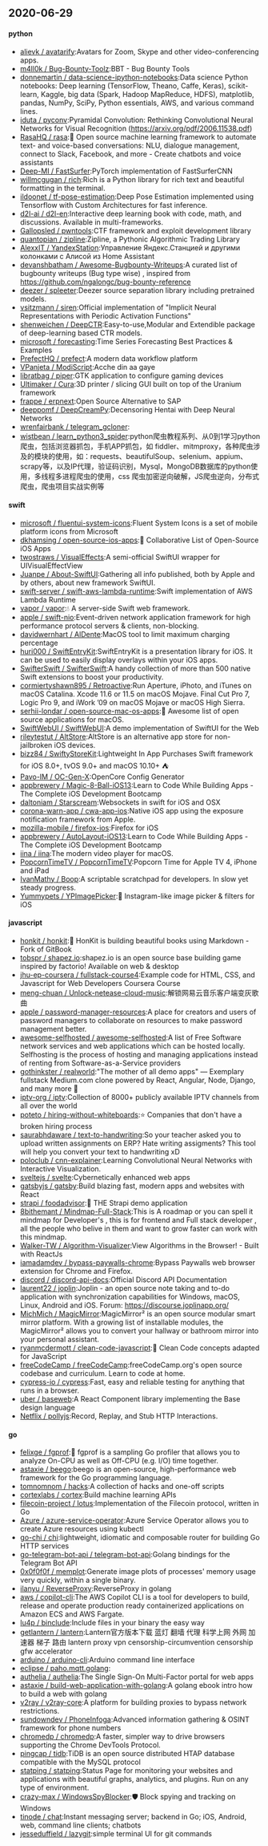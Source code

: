 ## 2020-06-29

#### python
* [alievk / avatarify](https://github.com/alievk/avatarify):Avatars for Zoom, Skype and other video-conferencing apps.
* [m4ll0k / Bug-Bounty-Toolz](https://github.com/m4ll0k/Bug-Bounty-Toolz):BBT - Bug Bounty Tools
* [donnemartin / data-science-ipython-notebooks](https://github.com/donnemartin/data-science-ipython-notebooks):Data science Python notebooks: Deep learning (TensorFlow, Theano, Caffe, Keras), scikit-learn, Kaggle, big data (Spark, Hadoop MapReduce, HDFS), matplotlib, pandas, NumPy, SciPy, Python essentials, AWS, and various command lines.
* [iduta / pyconv](https://github.com/iduta/pyconv):Pyramidal Convolution: Rethinking Convolutional Neural Networks for Visual Recognition (https://arxiv.org/pdf/2006.11538.pdf)
* [RasaHQ / rasa](https://github.com/RasaHQ/rasa):💬
Open source machine learning framework to automate text- and voice-based conversations: NLU, dialogue management, connect to Slack, Facebook, and more - Create chatbots and voice assistants
* [Deep-MI / FastSurfer](https://github.com/Deep-MI/FastSurfer):PyTorch implementation of FastSurferCNN
* [willmcgugan / rich](https://github.com/willmcgugan/rich):Rich is a Python library for rich text and beautiful formatting in the terminal.
* [ildoonet / tf-pose-estimation](https://github.com/ildoonet/tf-pose-estimation):Deep Pose Estimation implemented using Tensorflow with Custom Architectures for fast inference.
* [d2l-ai / d2l-en](https://github.com/d2l-ai/d2l-en):Interactive deep learning book with code, math, and discussions. Available in multi-frameworks.
* [Gallopsled / pwntools](https://github.com/Gallopsled/pwntools):CTF framework and exploit development library
* [quantopian / zipline](https://github.com/quantopian/zipline):Zipline, a Pythonic Algorithmic Trading Library
* [AlexxIT / YandexStation](https://github.com/AlexxIT/YandexStation):Управление Яндекс.Станцией и другими колонками с Алисой из Home Assistant
* [devanshbatham / Awesome-Bugbounty-Writeups](https://github.com/devanshbatham/Awesome-Bugbounty-Writeups):A curated list of bugbounty writeups (Bug type wise) , inspired from https://github.com/ngalongc/bug-bounty-reference
* [deezer / spleeter](https://github.com/deezer/spleeter):Deezer source separation library including pretrained models.
* [vsitzmann / siren](https://github.com/vsitzmann/siren):Official implementation of "Implicit Neural Representations with Periodic Activation Functions"
* [shenweichen / DeepCTR](https://github.com/shenweichen/DeepCTR):Easy-to-use,Modular and Extendible package of deep-learning based CTR models.
* [microsoft / forecasting](https://github.com/microsoft/forecasting):Time Series Forecasting Best Practices & Examples
* [PrefectHQ / prefect](https://github.com/PrefectHQ/prefect):A modern data workflow platform
* [VPanjeta / ModiScript](https://github.com/VPanjeta/ModiScript):Acche din aa gaye
* [libratbag / piper](https://github.com/libratbag/piper):GTK application to configure gaming devices
* [Ultimaker / Cura](https://github.com/Ultimaker/Cura):3D printer / slicing GUI built on top of the Uranium framework
* [frappe / erpnext](https://github.com/frappe/erpnext):Open Source Alternative to SAP
* [deeppomf / DeepCreamPy](https://github.com/deeppomf/DeepCreamPy):Decensoring Hentai with Deep Neural Networks
* [wrenfairbank / telegram_gcloner](https://github.com/wrenfairbank/telegram_gcloner):
* [wistbean / learn_python3_spider](https://github.com/wistbean/learn_python3_spider):python爬虫教程系列、从0到1学习python爬虫，包括浏览器抓包，手机APP抓包，如 fiddler、mitmproxy，各种爬虫涉及的模块的使用，如：requests、beautifulSoup、selenium、appium、scrapy等，以及IP代理，验证码识别，Mysql，MongoDB数据库的python使用，多线程多进程爬虫的使用，css 爬虫加密逆向破解，JS爬虫逆向，分布式爬虫，爬虫项目实战实例等

#### swift
* [microsoft / fluentui-system-icons](https://github.com/microsoft/fluentui-system-icons):Fluent System Icons is a set of mobile platform icons from Microsoft
* [dkhamsing / open-source-ios-apps](https://github.com/dkhamsing/open-source-ios-apps):📱
Collaborative List of Open-Source iOS Apps
* [twostraws / VisualEffects](https://github.com/twostraws/VisualEffects):A semi-official SwiftUI wrapper for UIVisualEffectView
* [Juanpe / About-SwiftUI](https://github.com/Juanpe/About-SwiftUI):Gathering all info published, both by Apple and by others, about new framework SwiftUI.
* [swift-server / swift-aws-lambda-runtime](https://github.com/swift-server/swift-aws-lambda-runtime):Swift implementation of AWS Lambda Runtime
* [vapor / vapor](https://github.com/vapor/vapor):💧
A server-side Swift web framework.
* [apple / swift-nio](https://github.com/apple/swift-nio):Event-driven network application framework for high performance protocol servers & clients, non-blocking.
* [davidwernhart / AlDente](https://github.com/davidwernhart/AlDente):MacOS tool to limit maximum charging percentage
* [huri000 / SwiftEntryKit](https://github.com/huri000/SwiftEntryKit):SwiftEntryKit is a presentation library for iOS. It can be used to easily display overlays within your iOS apps.
* [SwifterSwift / SwifterSwift](https://github.com/SwifterSwift/SwifterSwift):A handy collection of more than 500 native Swift extensions to boost your productivity.
* [cormiertyshawn895 / Retroactive](https://github.com/cormiertyshawn895/Retroactive):Run Aperture, iPhoto, and iTunes on macOS Catalina. Xcode 11.6 or 11.5 on macOS Mojave. Final Cut Pro 7, Logic Pro 9, and iWork ’09 on macOS Mojave or macOS High Sierra.
* [serhii-londar / open-source-mac-os-apps](https://github.com/serhii-londar/open-source-mac-os-apps):🚀
Awesome list of open source applications for macOS.
* [SwiftWebUI / SwiftWebUI](https://github.com/SwiftWebUI/SwiftWebUI):A demo implementation of SwiftUI for the Web
* [rileytestut / AltStore](https://github.com/rileytestut/AltStore):AltStore is an alternative app store for non-jailbroken iOS devices.
* [bizz84 / SwiftyStoreKit](https://github.com/bizz84/SwiftyStoreKit):Lightweight In App Purchases Swift framework for iOS 8.0+, tvOS 9.0+ and macOS 10.10+
⛺
* [Pavo-IM / OC-Gen-X](https://github.com/Pavo-IM/OC-Gen-X):OpenCore Config Generator
* [appbrewery / Magic-8-Ball-iOS13](https://github.com/appbrewery/Magic-8-Ball-iOS13):Learn to Code While Building Apps - The Complete iOS Development Bootcamp
* [daltoniam / Starscream](https://github.com/daltoniam/Starscream):Websockets in swift for iOS and OSX
* [corona-warn-app / cwa-app-ios](https://github.com/corona-warn-app/cwa-app-ios):Native iOS app using the exposure notification framework from Apple.
* [mozilla-mobile / firefox-ios](https://github.com/mozilla-mobile/firefox-ios):Firefox for iOS
* [appbrewery / AutoLayout-iOS13](https://github.com/appbrewery/AutoLayout-iOS13):Learn to Code While Building Apps - The Complete iOS Development Bootcamp
* [iina / iina](https://github.com/iina/iina):The modern video player for macOS.
* [PopcornTimeTV / PopcornTimeTV](https://github.com/PopcornTimeTV/PopcornTimeTV):Popcorn Time for Apple TV 4, iPhone and iPad
* [IvanMathy / Boop](https://github.com/IvanMathy/Boop):A scriptable scratchpad for developers. In slow yet steady progress.
* [Yummypets / YPImagePicker](https://github.com/Yummypets/YPImagePicker):📸
Instagram-like image picker & filters for iOS

#### javascript
* [honkit / honkit](https://github.com/honkit/honkit):📖
HonKit is building beautiful books using Markdown - Fork of GitBook
* [tobspr / shapez.io](https://github.com/tobspr/shapez.io):shapez.io is an open source base building game inspired by factorio! Available on web & desktop
* [jhu-ep-coursera / fullstack-course4](https://github.com/jhu-ep-coursera/fullstack-course4):Example code for HTML, CSS, and Javascript for Web Developers Coursera Course
* [meng-chuan / Unlock-netease-cloud-music](https://github.com/meng-chuan/Unlock-netease-cloud-music):解锁网易云音乐客户端变灰歌曲
* [apple / password-manager-resources](https://github.com/apple/password-manager-resources):A place for creators and users of password managers to collaborate on resources to make password management better.
* [awesome-selfhosted / awesome-selfhosted](https://github.com/awesome-selfhosted/awesome-selfhosted):A list of Free Software network services and web applications which can be hosted locally. Selfhosting is the process of hosting and managing applications instead of renting from Software-as-a-Service providers
* [gothinkster / realworld](https://github.com/gothinkster/realworld):"The mother of all demo apps" — Exemplary fullstack Medium.com clone powered by React, Angular, Node, Django, and many more
🏅
* [iptv-org / iptv](https://github.com/iptv-org/iptv):Collection of 8000+ publicly available IPTV channels from all over the world
* [poteto / hiring-without-whiteboards](https://github.com/poteto/hiring-without-whiteboards):⭐️
Companies that don't have a broken hiring process
* [saurabhdaware / text-to-handwriting](https://github.com/saurabhdaware/text-to-handwriting):So your teacher asked you to upload written assignments on ERP? Hate writing assigments? This tool will help you convert your text to handwriting xD
* [poloclub / cnn-explainer](https://github.com/poloclub/cnn-explainer):Learning Convolutional Neural Networks with Interactive Visualization.
* [sveltejs / svelte](https://github.com/sveltejs/svelte):Cybernetically enhanced web apps
* [gatsbyjs / gatsby](https://github.com/gatsbyjs/gatsby):Build blazing fast, modern apps and websites with React
* [strapi / foodadvisor](https://github.com/strapi/foodadvisor):🥘
THE Strapi demo application
* [8bithemant / Mindmap-Full-Stack](https://github.com/8bithemant/Mindmap-Full-Stack):This is A roadmap or you can spell it mindmap for Developer's , this is for frontend and Full stack developer , all the people who belive in them and want to grow faster can work with this mindmap.
* [Walker-TW / Algorithm-Visualizer](https://github.com/Walker-TW/Algorithm-Visualizer):View Algorithms in the Browser! - Built with ReactJs
* [iamadamdev / bypass-paywalls-chrome](https://github.com/iamadamdev/bypass-paywalls-chrome):Bypass Paywalls web browser extension for Chrome and Firefox.
* [discord / discord-api-docs](https://github.com/discord/discord-api-docs):Official Discord API Documentation
* [laurent22 / joplin](https://github.com/laurent22/joplin):Joplin - an open source note taking and to-do application with synchronization capabilities for Windows, macOS, Linux, Android and iOS. Forum: https://discourse.joplinapp.org/
* [MichMich / MagicMirror](https://github.com/MichMich/MagicMirror):MagicMirror² is an open source modular smart mirror platform. With a growing list of installable modules, the MagicMirror² allows you to convert your hallway or bathroom mirror into your personal assistant.
* [ryanmcdermott / clean-code-javascript](https://github.com/ryanmcdermott/clean-code-javascript):🛁
Clean Code concepts adapted for JavaScript
* [freeCodeCamp / freeCodeCamp](https://github.com/freeCodeCamp/freeCodeCamp):freeCodeCamp.org's open source codebase and curriculum. Learn to code at home.
* [cypress-io / cypress](https://github.com/cypress-io/cypress):Fast, easy and reliable testing for anything that runs in a browser.
* [uber / baseweb](https://github.com/uber/baseweb):A React Component library implementing the Base design language
* [Netflix / pollyjs](https://github.com/Netflix/pollyjs):Record, Replay, and Stub HTTP Interactions.

#### go
* [felixge / fgprof](https://github.com/felixge/fgprof):🚀
fgprof is a sampling Go profiler that allows you to analyze On-CPU as well as Off-CPU (e.g. I/O) time together.
* [astaxie / beego](https://github.com/astaxie/beego):beego is an open-source, high-performance web framework for the Go programming language.
* [tomnomnom / hacks](https://github.com/tomnomnom/hacks):A collection of hacks and one-off scripts
* [cortexlabs / cortex](https://github.com/cortexlabs/cortex):Build machine learning APIs
* [filecoin-project / lotus](https://github.com/filecoin-project/lotus):Implementation of the Filecoin protocol, written in Go
* [Azure / azure-service-operator](https://github.com/Azure/azure-service-operator):Azure Service Operator allows you to create Azure resources using kubectl
* [go-chi / chi](https://github.com/go-chi/chi):lightweight, idiomatic and composable router for building Go HTTP services
* [go-telegram-bot-api / telegram-bot-api](https://github.com/go-telegram-bot-api/telegram-bot-api):Golang bindings for the Telegram Bot API
* [0x0f0f0f / memplot](https://github.com/0x0f0f0f/memplot):Generate image plots of processes' memory usage very quickly, within a single binary.
* [ilanyu / ReverseProxy](https://github.com/ilanyu/ReverseProxy):ReverseProxy in golang
* [aws / copilot-cli](https://github.com/aws/copilot-cli):The AWS Copilot CLI is a tool for developers to build, release and operate production ready containerized applications on Amazon ECS and AWS Fargate.
* [lu4p / binclude](https://github.com/lu4p/binclude):Include files in your binary the easy way
* [getlantern / lantern](https://github.com/getlantern/lantern):Lantern官方版本下载 蓝灯 翻墙 代理 科学上网 外网 加速器 梯子 路由 lantern proxy vpn censorship-circumvention censorship gfw accelerator
* [arduino / arduino-cli](https://github.com/arduino/arduino-cli):Arduino command line interface
* [eclipse / paho.mqtt.golang](https://github.com/eclipse/paho.mqtt.golang):
* [authelia / authelia](https://github.com/authelia/authelia):The Single Sign-On Multi-Factor portal for web apps
* [astaxie / build-web-application-with-golang](https://github.com/astaxie/build-web-application-with-golang):A golang ebook intro how to build a web with golang
* [v2ray / v2ray-core](https://github.com/v2ray/v2ray-core):A platform for building proxies to bypass network restrictions.
* [sundowndev / PhoneInfoga](https://github.com/sundowndev/PhoneInfoga):Advanced information gathering & OSINT framework for phone numbers
* [chromedp / chromedp](https://github.com/chromedp/chromedp):A faster, simpler way to drive browsers supporting the Chrome DevTools Protocol.
* [pingcap / tidb](https://github.com/pingcap/tidb):TiDB is an open source distributed HTAP database compatible with the MySQL protocol
* [statping / statping](https://github.com/statping/statping):Status Page for monitoring your websites and applications with beautiful graphs, analytics, and plugins. Run on any type of environment.
* [crazy-max / WindowsSpyBlocker](https://github.com/crazy-max/WindowsSpyBlocker):🛡
Block spying and tracking on Windows
* [tinode / chat](https://github.com/tinode/chat):Instant messaging server; backend in Go; iOS, Android, web, command line clients; chatbots
* [jesseduffield / lazygit](https://github.com/jesseduffield/lazygit):simple terminal UI for git commands
